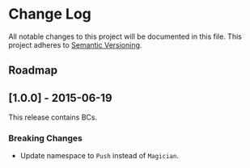 # Change Log

All notable changes to this project will be documented in this file.
This project adheres to [Semantic Versioning](http://semver.org/).

## Roadmap

## [1.0.0] - 2015-06-19

This release contains BCs.

### Breaking Changes
- Update namespace to `Push` instead of `Magician`.
